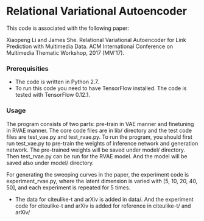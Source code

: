 # Relational Variational Autoencoder
This code is associated with the following paper:

Xiaopeng Li and James She. Relational Variational Autoencoder for Link Prediction with Multimedia Data. ACM International Conference on Multimedia Thematic Workshop, 2017 (MM'17).

### Prerequisities
* The code is written in Python 2.7. 
* To run this code you need to have TensorFlow installed. The code is tested with TensorFlow 0.12.1.

### Usage
The program consists of two parts: pre-train in VAE manner and finetuning in RVAE manner. The core code files are in lib/ directory and the test code files are test_vae.py and test_rvae.py. To run the program, you should first run test_vae.py to pre-train the weights of inference network and generation network. The pre-trained weights will be saved under model/ directory. Then test_rvae.py can be run for the RVAE model. And the model will be saved also under model/ directory.

For generating the sweeping curves in the paper, the experiment code is experiment_rvae.py, where the latent dimension is varied with [5, 10, 20, 40, 50], and each experiment is repeated for 5 times.

* The data for citeulike-t and arXiv is added in data/. And the experiment code for citeulike-t and arXiv is added for reference in citeulike-t/ and arXiv/